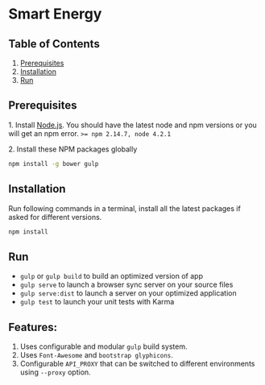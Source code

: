 # Smart Energy

## Table of Contents

  1. [Prerequisites](#prerequisites)
  2. [Installation](#installation)
  3. [Run](#run)

## Prerequisites

1\. Install [Node.js](http://nodejs.org). You should have the latest node and npm versions or you will get an npm error.
    `>= npm 2.14.7, node 4.2.1`

2\. Install these NPM packages globally

```bash
npm install -g bower gulp
```

## Installation
Run following commands in a terminal, install all the latest packages if asked for different versions.

```bash
npm install
```

## Run

* `gulp` or `gulp build` to build an optimized version of app
* `gulp serve` to launch a browser sync server on your source files
* `gulp serve:dist` to launch a server on your optimized application
* `gulp test` to launch your unit tests with Karma

## Features:
1. Uses configurable and modular `gulp` build system.
2. Uses `Font-Awesome` and `bootstrap glyphicons`.
3. Configurable `API_PROXY` that can be switched to different environments using `--proxy` option.
